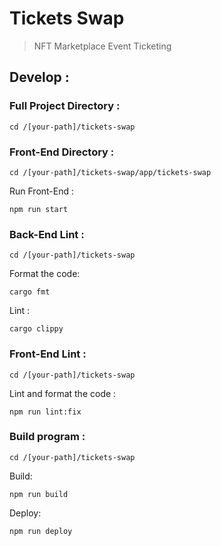 
# Tickets Swap

> NFT Marketplace Event Ticketing

## Develop :

### Full Project Directory :

```
cd /[your-path]/tickets-swap
```

### Front-End Directory :

```
cd /[your-path]/tickets-swap/app/tickets-swap
```

Run Front-End :

```
npm run start
```

### Back-End Lint :

```
cd /[your-path]/tickets-swap
```

Format the code:

```
cargo fmt
```

Lint :

```
cargo clippy
```

### Front-End Lint :

```
cd /[your-path]/tickets-swap
```

Lint and format the code :

```
npm run lint:fix
```

### Build program :

```
cd /[your-path]/tickets-swap
```

Build:

```
npm run build
```

Deploy:

```
npm run deploy
```
